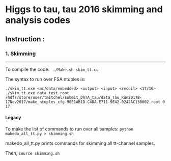 # Higgs to tau, tau 2016 skimming and analysis codes

## Instruction :
### 1. Skimming
---
To compile the code:
``` ./Make.sh skim_tt.cc```

The syntax to run over FSA ntuples is: 

``` 
./skim_tt.exe <mc/data/embedded> <output> <input> <recoil> <17/16>
./skim_tt.exe data test.root /hdfs/store/user/tmitchel/submit_DATA_tau/data_Tau_Run2017B-17Nov2017/make_ntuples_cfg-90E1AB1D-C4DA-E711-9E42-0242AC130002.root 0 17
```

#### Legacy 

To make the list of commands to run over all samples:
```python makedo_all_tt.py > skimming.sh ```

makedo_all_tt.py prints commands for skimming all tt-channel samples. 


Then, ```source skimming.sh ```

